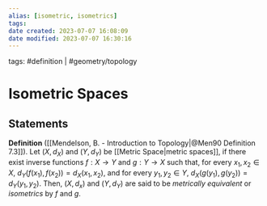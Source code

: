```yaml
---
alias: [isometric, isometrics]
tags: 
date created: 2023-07-07 16:08:09
date modified: 2023-07-07 16:30:16
---
```


tags: #definition | #geometry/topology

# Isometric Spaces

## Statements

**Definition** ([[Mendelson, B. - Introduction to Topology|@Men90 Definition 7.3]]). Let $(X,d_X)$ and $(Y,d_Y)$ be [[Metric Space|metric spaces]], if there exist inverse functions $f: X\to Y$ and $g: Y \to X$ such that, for every $x_1,x_2\in X$, $d_Y(f(x_1), f(x_2))= d_X(x_1, x_2)$, and for every $y_1,y_2\in Y$, $d_X(g(y_1), g(y_2)) = d_Y (y_1, y_2)$. Then, $(X,d_x)$ and $(Y,d_Y)$ are said to be _metrically equivalent_ or _isometrics_ by $f$ and $g$.
